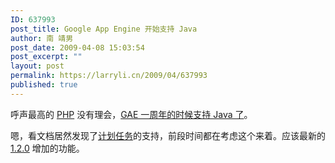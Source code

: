 ```yaml
---
ID: 637993
post_title: Google App Engine 开始支持 Java
author: 南 靖男
post_date: 2009-04-08 15:03:54
post_excerpt: ""
layout: post
permalink: https://larryli.cn/2009/04/637993
published: true
---
```

<p>呼声最高的 <a href="http://code.google.com/p/googleappengine/issues/detail?id=13">PHP</a> 没有理会，<a href="http://developers.solidot.org/article.pl?sid=09/04/08/0437230">GAE 一周年的时候支持 Java 了</a>。</p>  <p>嗯，看文档居然发现了<a href="http://code.google.com/appengine/docs/python/config/cron.html">计划任务</a>的支持，前段时间都在考虑这个来着。应该最新的 <a href="http://code.google.com/p/googleappengine/wiki/SdkReleaseNotes#Version_1.2.0_-_April_7,_2009">1.2.0</a> 增加的功能。</p>